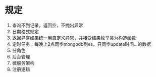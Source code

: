 # 规定
1. 查询不到记录，返回空，不抛出异常
2. 日期格式规定
3. 返回异常结果统一用自定义异常，并接受结果枚举类为构造函数
4. 定时任务：每晚上2点同步mongodb到es，只同步update时间...的数据
5. 分角色
6. 后台管理
7. 微服务架构
8. 注册逻辑
